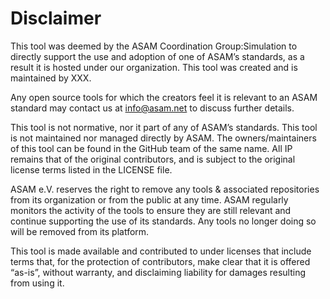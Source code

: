 # Disclaimer

This tool was deemed by the ASAM Coordination Group:Simulation to directly support the use and adoption of one of ASAM’s standards, as a result it is hosted under our organization. This tool was created and is maintained by XXX.

Any open source tools for which the creators feel it is relevant to an ASAM standard may contact us at info@asam.net to discuss further details.

This tool is not normative, nor it part of any of ASAM’s standards. This tool is not maintained nor managed directly by ASAM. The owners/maintainers of this tool can be found in the GitHub team of the same name. All IP remains that of the original contributors, and is subject to the original license terms listed in the LICENSE file.

ASAM e.V. reserves the right to remove any tools & associated repositories from its organization or from the public at any time. ASAM regularly monitors the activity of the tools to ensure they are still relevant and continue supporting the use of its standards. Any tools no longer doing so will be removed from its platform.

This tool is made available and contributed to under licenses that include terms that, for the protection of contributors, make clear that it is offered “as-is”, without warranty, and disclaiming liability for damages resulting from using it.
